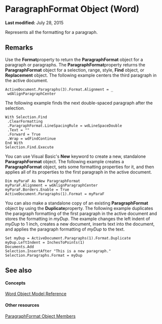 
# ParagraphFormat Object (Word)

 **Last modified:** July 28, 2015

Represents all the formatting for a paragraph.

## Remarks

Use the  **Format**property to return the  **ParagraphFormat** object for a paragraph or paragraphs. The **ParagraphFormat**property returns the  **ParagraphFormat** object for a selection, range, style, **Find** object, or **Replacement** object. The following example centers the third paragraph in the active document.


```
ActiveDocument.Paragraphs(3).Format.Alignment = _ 
 wdAlignParagraphCenter
```

The following example finds the next double-spaced paragraph after the selection.




```
With Selection.Find 
 .ClearFormatting 
 .ParagraphFormat.LineSpacingRule = wdLineSpaceDouble 
 .Text = "" 
 .Forward = True 
 .Wrap = wdFindContinue 
End With 
Selection.Find.Execute
```

You can use Visual Basic's  **New** keyword to create a new, standalone **ParagraphFormat** object. The following example creates a **ParagraphFormat** object, sets some formatting properties for it, and then applies all of its properties to the first paragraph in the active document.




```
Dim myParaF As New ParagraphFormat 
myParaF.Alignment = wdAlignParagraphCenter 
myParaF.Borders.Enable = True 
ActiveDocument.Paragraphs(1).Format = myParaF
```

You can also make a standalone copy of an existing  **ParagraphFormat** object by using the **Duplicate**property. The following example duplicates the paragraph formatting of the first paragraph in the active document and stores the formatting in  _myDup_. The example changes the left indent of  _myDup_ to 1 inch, creates a new document, inserts text into the document, and applies the paragraph formatting of _myDup_ to the text.




```
Set myDup = ActiveDocument.Paragraphs(1).Format.Duplicate 
myDup.LeftIndent = InchesToPoints(1) 
Documents.Add 
Selection.InsertAfter "This is a new paragraph." 
Selection.Paragraphs.Format = myDup
```


## See also


#### Concepts


 [Word Object Model Reference](be452561-b436-bb9b-6f94-3faa9a74a6fd.md)
#### Other resources


 [ParagraphFormat Object Members](d34122e7-adfb-dd34-eb1d-cd62b20a83ff.md)
